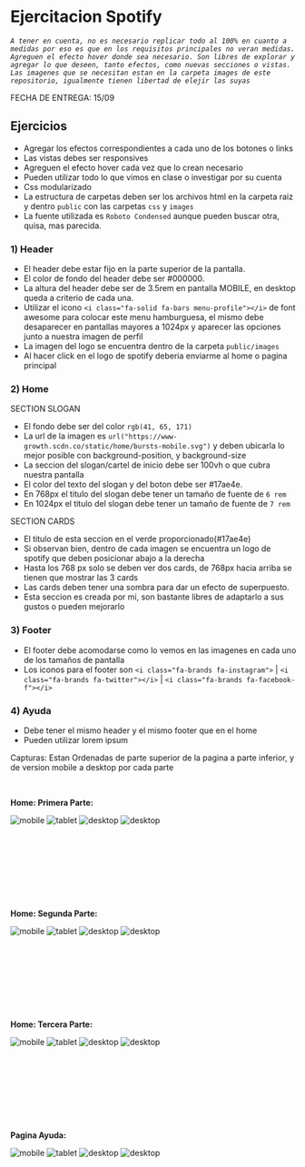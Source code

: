 # Ejercitacion Spotify

*`A tener en cuenta, no es necesario replicar todo al 100% en cuanto a medidas por eso es que en los requisitos principales no veran medidas. Agreguen el efecto hover donde sea necesario. Son libres de explorar y agregar lo que deseen, tanto efectos, como nuevas secciones o vistas. Las imagenes que se necesitan estan en la carpeta images de este repositorio, igualmente tienen libertad de elejir las suyas`*

FECHA DE ENTREGA: 15/09

## Ejercicios

- Agregar los efectos correspondientes a cada uno de los botones o links
- Las vistas debes ser responsives
- Agreguen el efecto hover cada vez que lo crean necesario
- Pueden utilizar todo lo que vimos en clase o investigar por su cuenta
- Css modularizado
- La estructura de carpetas deben ser los archivos html en la carpeta raiz y dentro `public` con las carpetas `css` y `images`
- La fuente utilizada es `Roboto Condensed` aunque pueden buscar otra, quisa, mas parecida.


### 1) Header


- El header debe estar fijo en la parte superior de la pantalla.
- El color de fondo del header debe ser #000000.
- La altura del header debe ser de 3.5rem en pantalla MOBILE, en desktop queda a criterio de cada una.
- Utilizar el icono `<i class="fa-solid fa-bars menu-profile"></i>` de font awesome para colocar este menu hamburguesa, el mismo debe desaparecer en pantallas mayores a 1024px y aparecer las opciones junto a nuestra imagen de perfil
- La imagen del logo se encuentra dentro de la carpeta `public/images`
- Al hacer click en el logo de spotify deberia enviarme al home o pagina principal

### 2) Home

SECTION SLOGAN

- El fondo debe ser del color `rgb(41, 65, 171)`
- La url de la imagen es `url("https://www-growth.scdn.co/static/home/bursts-mobile.svg")` y deben ubicarla lo mejor posible con background-position, y background-size
- La seccion del slogan/cartel de inicio debe ser 100vh o que cubra nuestra pantalla
- El color del texto del slogan y del boton debe ser #17ae4e.
- En 768px el titulo del slogan debe tener un tamaño de fuente de `6 rem`
- En 1024px el titulo del slogan debe tener un tamaño de fuente de `7 rem`

SECTION CARDS

- El titulo de esta seccion en el verde proporcionado(#17ae4e)
- Si observan bien, dentro de cada imagen se encuentra un logo de spotify que deben posicionar abajo a la derecha
- Hasta los 768 px solo se deben ver dos cards, de 768px hacia arriba se tienen que mostrar las 3 cards
- Las cards deben tener una sombra para dar un efecto de superpuesto.
- Esta seccion es creada por mi, son bastante libres de adaptarlo a sus gustos o pueden mejorarlo

### 3) Footer

- El footer debe acomodarse como lo vemos en las imagenes en cada uno de los tamaños de pantalla
- Los iconos para el footer son `<i class="fa-brands fa-instagram">`   |  `<i class="fa-brands fa-twitter"></i>`  |  `<i class="fa-brands fa-facebook-f"></i>`

### 4) Ayuda

- Debe tener el mismo header y el mismo footer que en el home
- Pueden utilizar lorem ipsum

Capturas: Estan Ordenadas de parte superior de la pagina a parte inferior, y de version mobile a desktop por cada parte

<br>

**Home: Primera Parte:**

![mobile](./screenshot/home1-mobile.png)
![tablet](./screenshot/home1-tablet.png)
![desktop](./screenshot/home1-desktop1024.png)
![desktop](./screenshot/home1-desktop1440.png)

<br>
<br>
<br>
<br>
<br>
<br>
<br>

**Home: Segunda Parte:**

![mobile](./screenshot/home2-mobile.png)
![tablet](./screenshot/home2-tablet.png)
![desktop](./screenshot/home2-desktop1024.png)
![desktop](./screenshot/home2-desktop1440.png)

<br>
<br>
<br>
<br>
<br>
<br>
<br>

**Home: Tercera Parte:**

![mobile](./screenshot/home3-mobile.png)
![tablet](./screenshot/home3-tablet.png)
![desktop](./screenshot/home3-desktop1024.png)
![desktop](./screenshot/home3-desktop1440.png)

<br>
<br>
<br>
<br>
<br>
<br>
<br>

**Pagina Ayuda:**

![mobile](./screenshot/ayuda-mobile.png)
![tablet](./screenshot/ayuda-tablet.png)
![desktop](./screenshot/ayuda-desktop1024.png)
![desktop](./screenshot/ayuda-desktop1440.png)